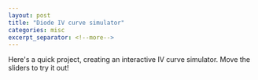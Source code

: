 ```yaml
---
layout: post
title: "Diode IV curve simulator"
categories: misc
excerpt_separator: <!--more-->
---
```


Here's a quick project, creating an interactive IV curve simulator. Move the sliders to try it out!
<head>
    <style>
    #chartContainer {
        width: 80%; /* Adjust the width to 66% */
        margin: 20px auto; /* Center the chart container */
    }

    .slider-container {
      margin-top: 20px;
      text-align: center; /* Center align the slider div */
    }

    .slider-label {
      display: inline-block;
      width: 200px;
      text-align: right; /* Right-align the slider labels */
    }

    .slider-value {
      display: inline-block;
      width: 150px;
      text-align: left; /* Left-align the slider values */
    }

    </style>
</head>
<body>
    <div id="chartContainer">
        <canvas id="diodeCanvas" width="400" height="400"></canvas>
    </div>

    <div class="slider-container">
        <label class="slider-label">Saturation current \(I_S\) (A):</label>
        <input type="range" id="saturationCurrentSlider" min="-15" max="-9" step="0.1" value="-12" class="slider">
        <span id="saturationCurrentValue" class="slider-value"></span>
    </div>
    <div class="slider-container">
        <label class="slider-label">Temperature \(T\) (K):</label>
        <input type="range" id="temperatureSlider" min="273" max="350" step="1" value="300" class="slider">
        <span id="temperatureValue" class="slider-value">300</span>
    </div>
    <div class="slider-container">
        <label class="slider-label">Ideality factor \(n\):</label>
        <input type="range" id="idealityFactorSlider" min="1" max="2" step="0.1" value="1" class="slider">
        <span id="idealityFactorValue" class="slider-value">1</span>
    </div>

    <script src="https://cdn.jsdelivr.net/npm/chart.js@3.5.1"></script>
    <script src="https://cdn.jsdelivr.net/npm/chartjs-plugin-zoom@1.1.1"></script>
    <script src="https://polyfill.io/v3/polyfill.min.js?features=es6"></script>
    <script id="MathJax-script" async
            src="https://cdn.jsdelivr.net/npm/mathjax@3/es5/tex-mml-chtml.js">
    </script>

    <script>
        // Simulation parameters
        var numPoints = 100;

        // Diode characteristics
        var saturationCurrentExp = -12; // Slider value represents exponent
        var kBoltzmann = 1.38e-23; // Boltzmann constant (J/K)
        var electronCharge = 1.6e-19; // Elementary charge (C)
        var temperature = 300; // Initial temperature in Kelvin
        var thermalVoltage = (kBoltzmann * temperature) / electronCharge;
        var idealityFactor = 1; // Initial ideality factor

        // Calculate diode current
        function calculateCurrent(voltage) {
            var saturationCurrent = Math.pow(10, saturationCurrentExp); // Calculate saturation current
            var current = saturationCurrent * (Math.exp(voltage / (thermalVoltage * idealityFactor)) - 1);
            return current;
        }

        // Render diode IV curve
        function renderDiodeIVCurve() {
            var canvas = document.getElementById("diodeCanvas");

            // Generate voltage data
            var voltages = [];
            for (var i = 0; i <= numPoints; i++) {
                var voltage = i / numPoints;
                voltages.push(voltage);
            }

            // Generate current data
            var currents = voltages.map(calculateCurrent);

            // Get the chart instance
            var chart = window.diodeChart;

            // Update the chart data
            chart.data.labels = voltages;
            chart.data.datasets[0].data = currents;

            // Update the chart
            chart.update();
        }

        // Update saturation current value and temperature
        function updateSaturationCurrentValue() {
            var saturationCurrentSlider = document.getElementById("saturationCurrentSlider");
            var saturationCurrentValue = document.getElementById("saturationCurrentValue");
            saturationCurrentExp = parseFloat(saturationCurrentSlider.value);
            var sliderValue = Math.pow(10, saturationCurrentExp).toExponential(1);
            saturationCurrentValue.textContent = sliderValue;

            var temperatureSlider = document.getElementById("temperatureSlider");
            var temperatureValue = document.getElementById("temperatureValue");
            temperature = parseFloat(temperatureSlider.value);
            temperatureValue.textContent = temperature;

            thermalVoltage = (kBoltzmann * temperature) / electronCharge;

            var idealityFactorSlider = document.getElementById("idealityFactorSlider");
            var idealityFactorValue = document.getElementById("idealityFactorValue");
            idealityFactor = parseFloat(idealityFactorSlider.value);
            idealityFactorValue.textContent = idealityFactor;

            // Update the chart
            renderDiodeIVCurve();
        }

        // Add event listener to temperature slider
        var saturationCurrentSlider = document.getElementById("saturationCurrentSlider");
        saturationCurrentSlider.addEventListener("input", updateSaturationCurrentValue);

        var temperatureSlider = document.getElementById("temperatureSlider");
        temperatureSlider.addEventListener("input", updateSaturationCurrentValue);

        var idealityFactorSlider = document.getElementById("idealityFactorSlider");
        idealityFactorSlider.addEventListener("input", updateSaturationCurrentValue);

        // Render the initial diode IV curve
        var canvas = document.getElementById("diodeCanvas");
        var ctx = canvas.getContext("2d");

        window.diodeChart = new Chart(ctx, {
            type: "line",
            data: {
                labels: [], // Empty labels initially
                datasets: [{
                    label: "Diode IV Curve",
                    data: [], // Empty data initially
                    borderColor: "blue",
                    borderWidth: 2,
                    fill: false,
                    pointStyle: "line", // Set point style to line
                    pointRadius: 0 // Set point radius to 0
                }]
            },
            options: {
                animation: {
                  duration: 500,
                  easing: "easeOutQuint",
                },
                scales: {
                    x: {
                        type: "linear",
                        title: {
                            display: true,
                            text: "Bias voltage (V)",
                            font: {
                              size: 14
                            }
                        },
                        max: 1, // Set maximum value for y-axis
                        min: 0 // Set minimum value for y-axis
                    },
                    y: {
                        type: "linear",
                        ticks: {
                            callback: function(value, index, values) {
                              return value * 1000;
                            },
                        },
                        title: {
                            display: true,
                            text: "Diode current (mA)",
                            rotation: 0,
                            position: "left",
                            font: {
                              size: 14
                            }
                        },
                        max: 10e-3, // Set maximum value for y-axis
                        min: 0 // Set minimum value for y-axis
                    }
                },
                plugins: {
                  legend: {
                    display: false // Set display to false to hide the legend
                  },
                  title: {
                    display: true,
                    text: 'Ideal diode IV curve',
                    font: {
                      size: 20,
                      family: 'Arial',
                      weight: 'bold'
                    },
                    padding: {
                      top: 10,
                      bottom: 20
                    }
                  },
                  legend: {
                    display: false
                  }
                }
            }
        });

        // Render the initial diode IV curve
        renderDiodeIVCurve();

        // Set initial saturation current value on page load
        updateSaturationCurrentValue();

    </script>
</body>
<br>
This is based on the [Shockley diode equation](https://en.wikipedia.org/wiki/Shockley_diode_equation)
<p>
\[ I_D = I_S \left(e^{\frac{V_D}{n V_T}} - 1 \right)   \]
using the thermal voltage \(V_T = \frac{kT}{q} \), the Boltzmann constant \(k\), and the elementary charge \(q\).
</p>

<!--more-->

Interactive plots are the first thing I google for whenever I'm exploring new physics equations. However, often it's hard to find anything! Hence, my first foray into making semiconductor physics more interactive, starting with a simple diode.

This is the first time I've used Html5 and/or Javascript - however, I used the amazing powers of ChatGPT&nbsp;3.5.
I started this yesterday, and in total this took me around 4 hours. Not too bad for a complete beginner. Initially ChatGPT suggested coding the entire plot from scratch using Html5. However, this turned very buggy when either I or ChatGPT attempted to make adjustments to the plot. Hence, I switched to Chart.js for the plotting engine, and voilà.
